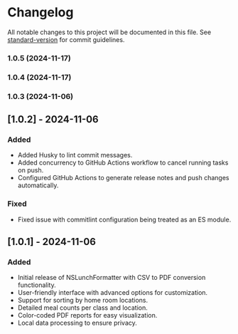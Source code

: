 # Changelog

All notable changes to this project will be documented in this file. See [standard-version](https://github.com/conventional-changelog/standard-version) for commit guidelines.

### 1.0.5 (2024-11-17)

### 1.0.4 (2024-11-17)

### 1.0.3 (2024-11-06)

## [1.0.2] - 2024-11-06

### Added

-   Added Husky to lint commit messages.
-   Added concurrency to GitHub Actions workflow to cancel running tasks on push.
-   Configured GitHub Actions to generate release notes and push changes automatically.

### Fixed

-   Fixed issue with commitlint configuration being treated as an ES module.

## [1.0.1] - 2024-11-06

### Added

-   Initial release of NSLunchFormatter with CSV to PDF conversion functionality.
-   User-friendly interface with advanced options for customization.
-   Support for sorting by home room locations.
-   Detailed meal counts per class and location.
-   Color-coded PDF reports for easy visualization.
-   Local data processing to ensure privacy.
